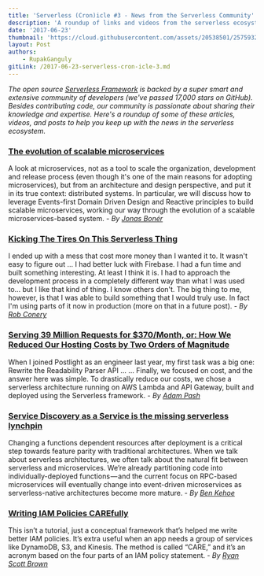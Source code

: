 ```yaml
---
title: 'Serverless (Cron)icle #3 - News from the Serverless Community'
description: 'A roundup of links and videos from the serverless ecosystem that caught our attention this week.'
date: '2017-06-23'
thumbnail: 'https://cloud.githubusercontent.com/assets/20538501/25759320/8bb86c20-3197-11e7-8d3d-5479c197c049.png'
layout: Post
authors:
    - RupakGanguly
gitLink: /2017-06-23-serverless-cron-icle-3.md
---
```


*The open source [Serverless Framework](https://github.com/serverless/serverless) is backed by a super smart and extensive community of developers (we've passed 17,000 stars on GitHub). Besides contributing code, our community is passionate about sharing their knowledge and expertise. Here's a roundup of some of these articles, videos, and posts to help you keep up with the news in the serverless ecosystem.*

### [The evolution of scalable microservices](https://www.oreilly.com/ideas/the-evolution-of-scalable-microservices)
A look at microservices, not as a tool to scale the organization, development and release process (even though it's one of the main reasons for adopting microservices), but from an architecture and design perspective, and put it in its true context: distributed systems. In particular, we will discuss how to leverage Events-first Domain Driven Design and Reactive principles to build scalable microservices, working our way through the evolution of a scalable microservices-based system. - *By [Jonas Bonér](https://www.oreilly.com/people/e0b57-jonas-boner)*

### [Kicking The Tires On This Serverless Thing](http://rob.conery.io/2017/06/05/serverless-is-a-thing/)
I ended up with a mess that cost more money than I wanted it to. It wasn't easy to figure out ...
I had better luck with Firebase. I had a fun time and built something interesting. At least I think it is. I had to approach the development process in a completely different way than what I was used to... but I like that kind of thing. I know others don't. The big thing to me, however, is that I was able to build something that I would truly use. In fact I'm using parts of it now in production (more on that in a future post). - *By [Rob Conery](http://rob.conery.io/about/)*

### [Serving 39 Million Requests for $370/Month, or: How We Reduced Our Hosting Costs by Two Orders of Magnitude](https://trackchanges.postlight.com/serving-39-million-requests-for-370-month-or-how-we-reduced-our-hosting-costs-by-two-orders-of-edc30a9a88cd)
When I joined Postlight as an engineer last year, my first task was a big one: Rewrite the Readability Parser API ...
... Finally, we focused on cost, and the answer here was simple. To drastically reduce our costs, we chose a serverless architecture running on AWS Lambda and API Gateway, built and deployed using the Serverless framework. - *By [Adam Pash](https://trackchanges.postlight.com/@adampash)*

### [Service Discovery as a Service is the missing serverless lynchpin](https://read.acloud.guru/service-discovery-as-a-service-the-missing-serverless-lynchpin-541d001466f4)
Changing a functions dependent resources after deployment is a critical step towards feature parity with traditional architectures.
When we talk about serverless architectures, we often talk about the natural fit between serverless and microservices. We’re already partitioning code into individually-deployed functions — and the current focus on RPC-based microservices will eventually change into event-driven microservices as serverless-native architectures become more mature. - *By [Ben Kehoe](https://read.acloud.guru/@ben11kehoe)*

### [Writing IAM Policies CAREfully](https://serverlesscode.com/post/iam-policies-like-you-care/)
This isn’t a tutorial, just a conceptual framework that’s helped me write better IAM policies. It’s extra useful when an app needs a group of services like DynamoDB, S3, and Kinesis. The method is called “CARE,” and it’s an acronym based on the four parts of an IAM policy statement. - *By [Ryan Scott Brown](https://twitter.com/ryan_sb)*

